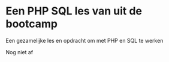 # Een PHP SQL les van uit de bootcamp

Een gezamelijke les en opdracht om met PHP en SQL te werken

Nog niet af
